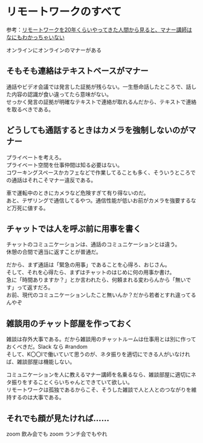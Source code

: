 # リモートワークのすべて

参考：[リモートワークを20年くらいやってきた人間から見ると、マナー講師はなにもわかっちゃいない](https://koshian.hateblo.jp/entry/2021/06/29/162343)

オンラインにオンラインのマナーがある

## そもそも連絡はテキストベースがマナー

通話やビデオ会議では発言した証拠が残らない。一生懸命話したところで、話した内容の認識が食い違ってたら意味がない。  
せっかく発言の証拠が明確なテキストで連絡が取れるんだから、テキストで連絡を取るべきである。

## どうしても通話するときはカメラを強制しないのがマナー

プライベートを考えろ。  
プライベート空間を仕事仲間は知る必要はない。  
コワーキングスペースかカフェなどで作業してることも多く、そういうところでの通話はそれこそマナー違反である。

車で運転中のときにカメラなど危険すぎて有り得ないのだ。  
あと、テザリングで通信してるやつ。通信性能が低いお前がカメラを強要するなど万死に値する。

## チャットでは人を呼ぶ前に用事を書く

チャットのコミュニケーションは、通話のコミュニケーションとは違う。  
休憩の合間で適当に返すことが普通だ。  

だから、まず通話は「緊急の用事」であることを心得ろ、おじさん。  
そして、それを心得たら、まずはチャットのはじめに何の用事か書け。  
急に「時間ありますか？」とか言われたら、何頼まれる変わらんから「無いです」って返すだろ。  
お前、現代のコミュニケーションしたこと無いんか？だから若者とすれ違ってるんやぞ

## 雑談用のチャット部屋を作っておく

雑談は存外大事である。だから雑談用のチャットルームは仕事用とは別に作っておくべきだ。Slack なら #random  
そして、K〇〇Iで働いていて思うのが、ネタ振りを適切にできる人がいなければ、雑談部屋は機能しない。

コミュニケーションを人に教えるマナー講師を名乗るなら、雑談部屋に適切にネタ振りをすることくらいちゃんとできていて欲しい。  
リモートワークは孤独であるからこそ、そうした雑談で人と人とのつながりを維持するのは大事である。

## それでも顔が見たければ……

 zoom 飲み会でも zoom ランチ会でもやれ
